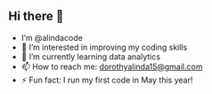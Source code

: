 ## Hi there 👋
- I’m @alindacode
- 👀 I’m interested in improving my coding skills
- 🌱 I’m currently learning data analytics
- 📫 How to reach me: dorothyalinda15@gmail.com
- ⚡ Fun fact: I run my first code in May this year!


